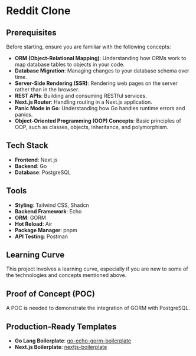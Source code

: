 # Reddit Clone

## Prerequisites

Before starting, ensure you are familiar with the following concepts:

- **ORM (Object-Relational Mapping)**: Understanding how ORMs work to map database tables to objects in your code.
- **Database Migration**: Managing changes to your database schema over time.
- **Server-Side Rendering (SSR)**: Rendering web pages on the server rather than in the browser.
- **REST APIs**: Building and consuming RESTful services.
- **Next.js Router**: Handling routing in a Next.js application.
- **Panic Mode in Go**: Understanding how Go handles runtime errors and panics.
- **Object-Oriented Programming (OOP) Concepts**: Basic principles of OOP, such as classes, objects, inheritance, and polymorphism.

## Tech Stack

- **Frontend**: Next.js
- **Backend**: Go
- **Database**: PostgreSQL

## Tools

- **Styling**: Tailwind CSS, Shadcn
- **Backend Framework**: Echo
- **ORM**: GORM
- **Hot Reload**: Air
- **Package Manager**: pnpm
- **API Testing**: Postman

## Learning Curve

This project involves a learning curve, especially if you are new to some of the technologies and concepts mentioned above.

## Proof of Concept (POC)

A POC is needed to demonstrate the integration of GORM with PostgreSQL.

## Production-Ready Templates

- **Go Lang Boilerplate**: [go-echo-gorm-boilerplate](https://github.com/DFanso/go-echo-gorm-boilerplate)
- **Next.js Boilerplate**: [nextjs-boilerplate](https://github.com/DFanso/nextjs-boilerplate)
